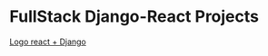# FullStack Django-React Projects

[Logo react + Django](https://github.com/Daniel-L10N/Various_tools/blob/main/recursos/icons/Lenguages%20of%20programing/django-react.png)